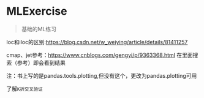 # MLExercise

> 基础的ML练习


loc和iloc的区别:https://blog.csdn.net/w_weiying/article/details/81411257

cmap、jet参考：https://www.cnblogs.com/gengyi/p/9363368.html  在里面搜索（参考）即会看到结果

注：书上写的是pandas.tools.plotting,但没有这个，更改为pandas.plotting可用

了解`K折交叉验证`
